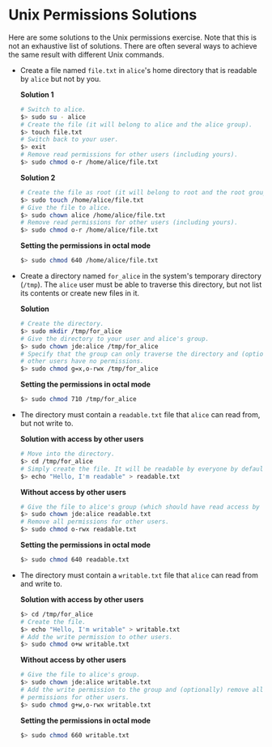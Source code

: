 # Unix Permissions Solutions

Here are some solutions to the Unix permissions exercise. Note that this is not
an exhaustive list of solutions. There are often several ways to achieve the
same result with different Unix commands.

<!-- START doctoc -->
<!-- END doctoc -->

- Create a file named `file.txt` in `alice`'s home directory that is readable by
  `alice` but not by you.

  **Solution 1**

  ```bash
  # Switch to alice.
  $> sudo su - alice
  # Create the file (it will belong to alice and the alice group).
  $> touch file.txt
  # Switch back to your user.
  $> exit
  # Remove read permissions for other users (including yours).
  $> sudo chmod o-r /home/alice/file.txt
  ```

  **Solution 2**

  ```bash
  # Create the file as root (it will belong to root and the root group).
  $> sudo touch /home/alice/file.txt
  # Give the file to alice.
  $> sudo chown alice /home/alice/file.txt
  # Remove read permissions for other users (including yours).
  $> sudo chmod o-r /home/alice/file.txt
  ```

  **Setting the permissions in octal mode**

  ```bash
  $> sudo chmod 640 /home/alice/file.txt
  ```

- Create a directory named `for_alice` in the system's temporary directory
  (`/tmp`). The `alice` user must be able to traverse this directory, but not
  list its contents or create new files in it.

  **Solution**

  ```bash
  # Create the directory.
  $> sudo mkdir /tmp/for_alice
  # Give the directory to your user and alice's group.
  $> sudo chown jde:alice /tmp/for_alice
  # Specify that the group can only traverse the directory and (optionally) that
  # other users have no permissions.
  $> sudo chmod g=x,o-rwx /tmp/for_alice
  ```

  **Setting the permissions in octal mode**

  ```bash
  $> sudo chmod 710 /tmp/for_alice
  ```

- The directory must contain a `readable.txt` file that `alice` can read from,
  but not write to.

  **Solution with access by other users**

  ```bash
  # Move into the directory.
  $> cd /tmp/for_alice
  # Simply create the file. It will be readable by everyone by default.
  $> echo "Hello, I'm readable" > readable.txt
  ```

  **Without access by other users**

  ```bash
  # Give the file to alice's group (which should have read access by default).
  $> sudo chown jde:alice readable.txt
  # Remove all permissions for other users.
  $> sudo chmod o-rwx readable.txt
  ```

  **Setting the permissions in octal mode**

  ```bash
  $> sudo chmod 640 readable.txt
  ```

- The directory must contain a `writable.txt` file that `alice` can read from
  and write to.

  **Solution with access by other users**

  ```bash
  $> cd /tmp/for_alice
  # Create the file.
  $> echo "Hello, I'm writable" > writable.txt
  # Add the write permission to other users.
  $> sudo chmod o+w writable.txt
  ```

  **Without access by other users**

  ```bash
  # Give the file to alice's group.
  $> sudo chown jde:alice writable.txt
  # Add the write permission to the group and (optionally) remove all
  # permissions for other users.
  $> sudo chmod g+w,o-rwx writable.txt
  ```

  **Setting the permissions in octal mode**

  ```bash
  $> sudo chmod 660 writable.txt
  ```

